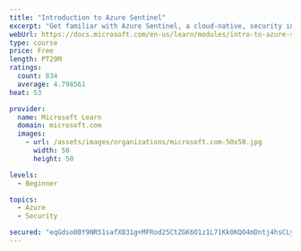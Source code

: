 ```yaml
---
title: "Introduction to Azure Sentinel"
excerpt: "Get familiar with Azure Sentinel, a cloud-native, security information and event management (SIEM) service."
webUrl: https://docs.microsoft.com/en-us/learn/modules/intro-to-azure-sentinel/
type: course
price: Free
length: PT29M
ratings:
  count: 834
  average: 4.798561
heat: 53

provider:
  name: Microsoft Learn
  domain: microsoft.com
  images:
    - url: /assets/images/organizations/microsoft.com-50x50.jpg
      width: 50
      height: 50

levels:
  - Beginner

topics:
  - Azure
  - Security

secured: "eqGdso0BY9NR51safXB31g+MFRod25CtZGK6O1z1L71Kk0KQO4mDntj4hsCLyd/g64qj00wYuJItLbrU1u0cUV5by/XRZRMx4WmycJA6X8Fw1cZPBtw8fgEQU8qQzptK2yvKSgTcvLQTxUQSIUbIn+T+7czHkJasVl2Cv7J+eoX9Ag3KCZjLFsE6M02Ij22A8AXh5j0gmLMyTgXJbDfki77tNOqiZvCvehlhbP5gvkd+EhI9qirEsgPNftKKhxeMDO4xpKiien1XyFdjnEDO9KQIjeZURDZh7JXsDlijTKcWWnKWRZWOSEtUn88GKNuO8FgTHP5EXEpIHPr5eikki29cjQQbXem7nd4EEhkAdrumb8WzS+uVVMobuKkyFNQcbT+jN66M3zD3QYTlzE5dQgyZkRoDx3MIU+ElucrXZMw=;7nroEPN6zsxt/+kqUFiYWw=="
---
```


